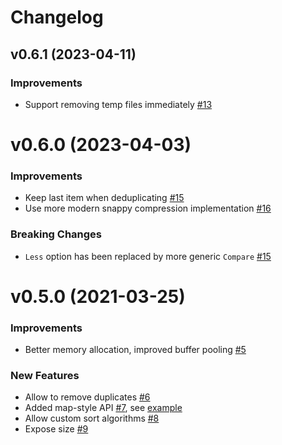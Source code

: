 # Changelog

## v0.6.1 (2023-04-11)

### Improvements

- Support removing temp files immediately [#13](https://github.com/bsm/extsort/pull/13)

# v0.6.0 (2023-04-03)

### Improvements

- Keep last item when deduplicating [#15](https://github.com/bsm/extsort/pull/15)
- Use more modern snappy compression implementation [#16](https://github.com/bsm/extsort/pull/16)

### Breaking Changes

- `Less` option has been replaced by more generic `Compare` [#15](https://github.com/bsm/extsort/pull/15)

# v0.5.0 (2021-03-25)

### Improvements

- Better memory allocation, improved buffer pooling [#5](https://github.com/bsm/extsort/pull/5)

### New Features

- Allow to remove duplicates [#6](https://github.com/bsm/extsort/pull/6)
- Added map-style API [#7](https://github.com/bsm/extsort/pull/7), see [example](https://pkg.go.dev/github.com/bsm/extsort#example-map)
- Allow custom sort algorithms [#8](https://github.com/bsm/extsort/pull/8)
- Expose size [#9](https://github.com/bsm/extsort/pull/9)
